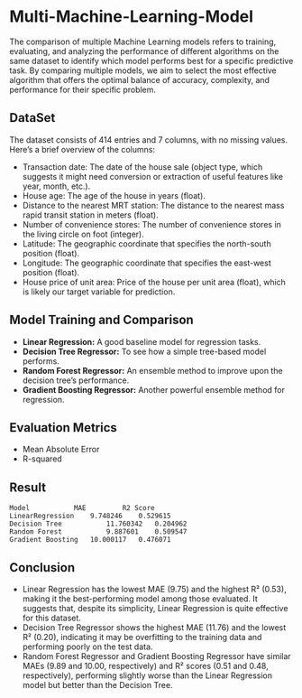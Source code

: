 # Multi-Machine-Learning-Model
The comparison of multiple Machine Learning models refers to training, evaluating, and analyzing the performance of different algorithms on the same dataset to identify which model performs best for a specific predictive task. 
By comparing multiple models, we aim to select the most effective algorithm that offers the optimal balance of accuracy, complexity, and performance for their specific problem. 

## DataSet
The dataset consists of 414 entries and 7 columns, with no missing values. Here’s a brief overview of the columns:

- Transaction date: The date of the house sale (object type, which suggests it might need conversion or extraction of useful features like year, month, etc.).
- House age: The age of the house in years (float).
- Distance to the nearest MRT station: The distance to the nearest mass rapid transit station in meters (float).
- Number of convenience stores: The number of convenience stores in the living circle on foot (integer).
- Latitude: The geographic coordinate that specifies the north-south position (float).
- Longitude: The geographic coordinate that specifies the east-west position (float).
- House price of unit area: Price of the house per unit area (float), which is likely our target variable for prediction.

## Model Training and Comparison
- **Linear Regression:** A good baseline model for regression tasks.
- **Decision Tree Regressor:** To see how a simple tree-based model performs.
- **Random Forest Regressor:** An ensemble method to improve upon the decision tree’s performance.
- **Gradient Boosting Regressor:** Another powerful ensemble method for regression.

## Evaluation Metrics
- Mean Absolute Error
- R-squared

## Result
	Model			MAE	        R2 Score
	LinearRegression	9.748246	0.529615
	Decision Tree	        11.760342	0.204962
	Random Forest	        9.887601	0.509547
	Gradient Boosting	10.000117	0.476071

## Conclusion
- Linear Regression has the lowest MAE (9.75) and the highest R² (0.53), making it the best-performing model among those evaluated. It suggests that, despite its simplicity, Linear Regression is quite effective for this dataset.
- Decision Tree Regressor shows the highest MAE (11.76) and the lowest R² (0.20), indicating it may be overfitting to the training data and performing poorly on the test data.
- Random Forest Regressor and Gradient Boosting Regressor have similar MAEs (9.89 and 10.00, respectively) and R² scores (0.51 and 0.48, respectively), performing slightly worse than the Linear Regression model but better than the Decision Tree.
